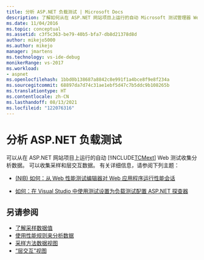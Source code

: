```yaml
---
title: 分析 ASP.NET 负载测试 | Microsoft Docs
description: 了解如何从在 ASP.NET 网站项目上运行的自动 Microsoft 测试管理器 Web 测试收集分析数据。
ms.date: 11/04/2016
ms.topic: conceptual
ms.assetid: c3f5c363-be79-40b5-bfa7-db8d21378d8d
author: mikejo5000
ms.author: mikejo
manager: jmartens
ms.technology: vs-ide-debug
monikerRange: vs-2017
ms.workload:
- aspnet
ms.openlocfilehash: 1bbd0b138687a8842c8e991f1a4bce8f9e8f234a
ms.sourcegitcommit: 68897da7d74c31ae1ebf5d47c7b5ddc9b108265b
ms.translationtype: HT
ms.contentlocale: zh-CN
ms.lasthandoff: 08/13/2021
ms.locfileid: "122076316"
---
```

# <a name="profile-aspnet-load-tests"></a>分析 ASP.NET 负载测试
可以从在 ASP.NET 网站项目上运行的自动 [!INCLUDE[TCMext](../misc/includes/tcmext_md.md)] Web 测试收集分析数据。 可以收集采样和层交互数据。 有关详细信息，请参阅下列主题：

- [(NIB) 如何：从 Web 性能测试编辑器对 Web 应用程序运行性能会话](/previous-versions/ff356203(v=vs.100))

- [如何：在 Visual Studio 中使用测试设置为负载测试配置 ASP.NET 探查器](/previous-versions/dd504817(v=vs.140))

## <a name="see-also"></a>另请参阅
- [了解采样数据值](../profiling/understanding-sampling-data-values.md)
- [使用性能规则来分析数据](../profiling/using-performance-rules-to-analyze-data.md)
- [采样方法数据视图](../profiling/profiler-sampling-method-data-views.md)
- [“层交互”视图](../profiling/tier-interactions-view.md)